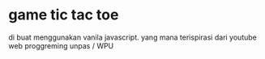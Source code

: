 # game tic tac toe

di buat menggunakan vanila javascript.
yang mana terispirasi dari youtube web proggreming unpas / WPU
